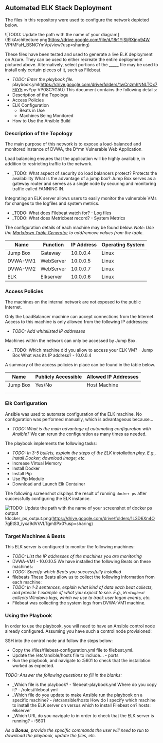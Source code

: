 ## Automated ELK Stack Deployment

The files in this repository were used to configure the network depicted below.

![TODO: Update the path with the name of your diagram](!ElkArchitecture.png(https://drive.google.com/file/d/18r1YjSIjRXjnp94W VPfMFaH_BSNCYmVp/view?usp=sharing)

These files have been tested and used to generate a live ELK deployment on Azure. They can be used to either recreate the entire deployment pictured above. Alternatively, select portions of the _____ file may be used to install only certain pieces of it, such as Filebeat.

  - _TODO: Enter the playbook file._
playbook.yml(https://drive.google.com/drive/folders/1wCnzmhNNLTOx7FAY5 ovYpy-VP08CYG5U)
This document contains the following details:
- Description of the Topologu
- Access Policies
- ELK Configuration
  - Beats in Use
  - Machines Being Monitored
- How to Use the Ansible Build


### Description of the Topology

The main purpose of this network is to expose a load-balanced and monitored instance of DVWA, the D*mn Vulnerable Web Application.

Load balancing ensures that the application will be highly available, in addition to restricting traffic to the network.
- _TODO: What aspect of security do load balancers protect? Protects the availability
What is the advantage of a jump box? 
Jump Box serves as a gateway router and serves as a single node by securing and monitoring traffic called FANNING IN.

Integrating an ELK server allows users to easily monitor the vulnerable VMs for changes to the logfiles and system metrics.
- _TODO: What does Filebeat watch for? - Log files
- _TODO: What does Metricbeat record? - System Metrics

The configuration details of each machine may be found below.
_Note: Use the [Markdown Table Generator](http://www.tablesgenerator.com/markdown_tables) to add/remove values from the table_.

| Name     | Function | IP Address | Operating System |
|----------|----------|------------|------------------|
| Jump Box | Gateway  | 10.0.0.4   | Linux            |
| DVWA-VM1 | WebServer| 10.0.0.5   | Linux            |
| DVWA-VM2 | WebServer| 10.0.0.7   | Linux            |
| ELK      | Elkserver| 10.0.0.6   | Linux            |

### Access Policies

The machines on the internal network are not exposed to the public Internet. 

Only the LoadBalancer machine can accept connections from the Internet. Access to this machine is only allowed from the following IP addresses:
- _TODO: Add whitelisted IP addresses_
  
Machines within the network can only be accessed by Jump Box.
- _TODO: Which machine did you allow to access your ELK VM? - Jump Box
What was its IP address? - 10.0.0.4

A summary of the access policies in place can be found in the table below.

| Name     | Publicly Accessible | Allowed IP Addresses |
|----------|---------------------|----------------------|
| Jump Box | Yes/No              | Host Machine         |
|          |                     |                      |
|          |                     |                      |

### Elk Configuration

Ansible was used to automate configuration of the ELK machine. No configuration was performed manually, which is advantageous because...
- _TODO: What is the main advantage of automating configuration with Ansible?_
We can rerun the configuration as many times as needed.

The playbook implements the following tasks:
- _TODO: In 3-5 bullets, explain the steps of the ELK installation play. E.g., install Docker; download image; etc._
- Increase Virtual Memory
- Install Docker
- Install Pip 
- Use Pip Module
- Download and Launch Elk Container

The following screenshot displays the result of running `docker ps` after successfully configuring the ELK instance.

![TODO: Update the path with the name of your screenshot of docker ps output](Images/docker_ps_output.png)
!docker_ps_output.png(https://drive.google.com/drive/folders/1L3D6Xn4O 7gEtS3_iyxa9dVkVLTgmSPx0?usp=sharing)
### Target Machines & Beats
This ELK server is configured to monitor the following machines:
- _TODO: List the IP addresses of the machines you are monitoring_
- DVWA-VM1 - 10.0.10.5
We have installed the following Beats on these machines:
- _TODO: Specify which Beats you successfully installed_
- filebeats
These Beats allow us to collect the following information from each machine:
- _TODO: In 1-2 sentences, explain what kind of data each beat collects, and provide 1 example of what you expect to see. E.g., `Winlogbeat` collects Windows logs, which we use to track user logon events, etc._
- Filebeat was collecting the system logs from DVWA-VM1 machine.
### Using the Playbook
In order to use the playbook, you will need to have an Ansible control node already configured. Assuming you have such a control node provisioned: 

SSH into the control node and follow the steps below:
- Copy the /files/filebeat-configuration.yml file to filebeat.yml.
- Update the /etc/ansible/hosts file to include... - ports
- Run the playbook, and navigate to <ElkserverIP>:5601 to check that the installation worked as expected.

_TODO: Answer the following questions to fill in the blanks:_
- _Which file is the playbook? - filebeat-playbook.yml
   Where do you copy it? - /roles/filebeat.yml
- _Which file do you update to make Ansible run the playbook on a specific machine? - /etc/ansible/hosts
   How do I specify which machine to install the ELK server on versus which to install Filebeat on? hosts: elkserver
- _Which URL do you navigate to in order to check that the ELK server is running? - <ElkserverIP>:5601

_As a **Bonus**, provide the specific commands the user will need to run to download the playbook, update the files, etc._
